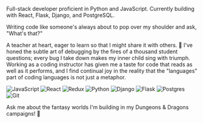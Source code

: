 <!-- ### Hi there 👋 -->
Full-stack developer proficient in Python and JavaScript. Currently building with React, Flask, Django, and PostgreSQL.

Writing code like someone's always about to pop over my shoulder and ask, "What's that?"

A teacher at heart, eager to learn so that I might share it with others. 🧙 I've honed the subtle art of debugging by the fires of a thousand student questions; every bug I take down makes my inner child sing with triumph. Working as a coding instructor has given me a taste for code that reads as well as it performs, and I find continual joy in the reality that the "languages" part of coding languages is not just a metaphor.

![JavaScript](https://img.shields.io/badge/javascript-%23323330.svg?style=for-the-badge&logo=javascript&logoColor=%23F7DF1E)
![React](https://img.shields.io/badge/react-%2320232a.svg?style=for-the-badge&logo=react&logoColor=%2361DAFB)
![Redux](https://img.shields.io/badge/redux-%23593d88.svg?style=for-the-badge&logo=redux&logoColor=white)
![Python](https://img.shields.io/badge/python-3670A0?style=for-the-badge&logo=python&logoColor=ffdd54)
![Django](https://img.shields.io/badge/django-%23092E20.svg?style=for-the-badge&logo=django&logoColor=white)
![Flask](https://img.shields.io/badge/flask-%23000.svg?style=for-the-badge&logo=flask&logoColor=white)
![Postgres](https://img.shields.io/badge/postgres-%23316192.svg?style=for-the-badge&logo=postgresql&logoColor=white)
![Git](https://img.shields.io/badge/git-%23F05033.svg?style=for-the-badge&logo=git&logoColor=white)

Ask me about the fantasy worlds I'm building in my Dungeons & Dragons campaigns! 🐉
<!--
![John's GitHub stats](https://github-readme-stats.vercel.app/api?username=jwily&show_icons=true)

**jwily/jwily** is a ✨ _special_ ✨ repository because its `README.md` (this file) appears on your GitHub profile.

Here are some ideas to get you started:

- 🔭 I’m currently working on ...
- 🌱 I’m currently learning ...
- 👯 I’m looking to collaborate on ...
- 🤔 I’m looking for help with ...
- 💬 Ask me about ...
- 📫 How to reach me: ...
- 😄 Pronouns: ...
- ⚡ Fun fact: ...
-->
